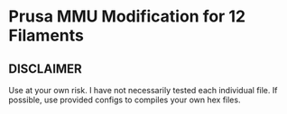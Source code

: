 # Prusa MMU Modification for 12 Filaments

## DISCLAIMER

Use at your own risk. I have not necessarily tested each individual file.
If possible, use provided configs to compiles your own hex files.
